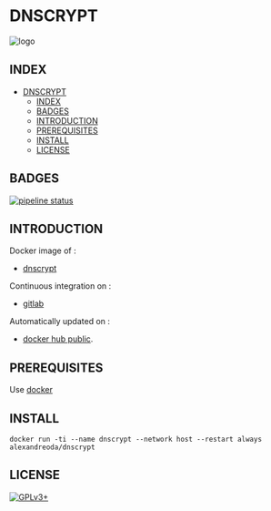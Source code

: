 # DNSCRYPT

![logo](https://assets.gitlab-static.net/uploads/-/system/project/avatar/12904442/dnscrypt.png)

## INDEX

- [DNSCRYPT](#dnscrypt)
  - [INDEX](#index)
  - [BADGES](#badges)
  - [INTRODUCTION](#introduction)
  - [PREREQUISITES](#prerequisites)
  - [INSTALL](#install)
  - [LICENSE](#license)

## BADGES

[![pipeline status](https://gitlab.com/oda-alexandre/dnscrypt/badges/master/pipeline.svg)](https://gitlab.com/oda-alexandre/dnscrypt/commits/master)

## INTRODUCTION

Docker image of :

- [dnscrypt](https://www.dnscrypt.org/)

Continuous integration on :

- [gitlab](https://gitlab.com/oda-alexandre/dnscrypt/pipelines)

Automatically updated on :

- [docker hub public](https://hub.docker.com/r/alexandreoda/dnscrypt/).

## PREREQUISITES

Use [docker](https://www.docker.com)

## INSTALL

```docker run -ti --name dnscrypt --network host --restart always alexandreoda/dnscrypt```

## LICENSE

[![GPLv3+](http://gplv3.fsf.org/gplv3-127x51.png)](https://gitlab.com/oda-alexandre/dnscrypt/blob/master/LICENSE)

